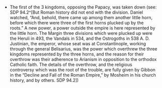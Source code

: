 - The first of the 3 kingdoms, opposing the Papacy, was taken down (see: SDP 94.2^[But Roman history did not end with the division. Daniel watched, “And, behold, there came up among them another little horn, before which there were three of the first horns plucked up by the roots.” A new power, a power outside the empire is here represented by the little horn. The Margin three divisions which were plucked up were the Heruli in 493, the Vandals in 534, and the Ostrogoths in 538 A. D. Justinian, the emperor, whose seat was at Constantinople, working through the general Belisarius, was the power which overthrew the three kingdoms represented by the three horns, and the reason for their overthrow was their adherence to Arianism in opposition to the orthodox Catholic faith. The details of the overthrow, and the religious controversy which was the root of the trouble, are fully given by Gibbon in the “Decline and Fall of the Roman Empire,” by Mosheim in his church history, and by others. SDP 94.2])